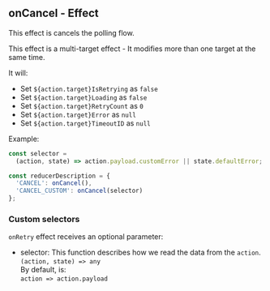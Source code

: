 ## onCancel - Effect

This effect is cancels the polling flow.

This effect is a multi-target effect - It modifies more than one target at the same time.

It will:

- Set `${action.target}IsRetrying` as `false`
- Set `${action.target}Loading` as `false`
- Set `${action.target}RetryCount` as `0`
- Set `${action.target}Error` as `null`
- Set `${action.target}TimeoutID` as `null`

Example:

```js
const selector =
  (action, state) => action.payload.customError || state.defaultError;

const reducerDescription = {
  'CANCEL': onCancel(),
  'CANCEL_CUSTOM': onCancel(selector)
};
```

### Custom selectors

`onRetry` effect receives an optional parameter:

- selector: This function describes how we read the data from the `action`.  
  `(action, state) => any`  
  By default, is:  
  `action => action.payload`
